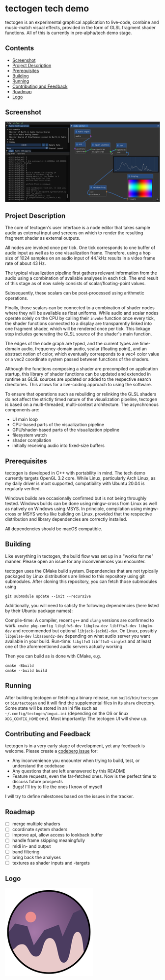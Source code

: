 # tectogen tech demo

tectogen is an experimental graphical application to live-code, combine and music-match visual effects, provided in the form of GLSL fragment shader functions. All of this is currently in pre-alpha/tech demo stage.

## Contents

 - [Screenshot](#screenshot)
 - [Project Description](#project-description)
 - [Prerequisites](#prerequisites)
 - [Building](#building)
 - [Running](#running)
 - [Contributing and Feedback](#contributing-and-feedback)
 - [Roadmap](#roadmap)
 - [Logo](#logo)

## Screenshot

![old screenshot of the minimalistic test pipeline](doc/screenshot.png)

## Project Description

The core of tectogen's user interface is a node editor that takes sample audio as external input and screens on which to render the resulting fragment shader as external outputs.

All nodes are invoked once per tick. One tick corresponds to one buffer of audio input as well as to one visualization frame. Therefore, using a hop size of 1024 samples on an audio input of 44.1kHz results in a video frame rate of about 43 Hz.

The typical visualization pipeline first gathers relevant information from the audio using a combination of available analyses in each tick. The end result of this stage as of now solely consists of scalar/floating-point values.

Subsequently, these scalars can be post-processed using arithmetic operations.

Finally, those scalars can be connected to a combination of shader nodes where they will be available as float uniforms. While audio and scalar nodes operate solely on the CPU by calling their `invoke` function once every tick, the shader functions connected to a display are transparently linked into one fragment shader, which will be rendered once per tick. This linkage step includes generating the GLSL source of the shader's main function.

The edges of the node graph are typed, and the current types are time-domain audio, frequency-domain audio, scalar (floating point), and an abstract notion of color, which eventually corresponds to a vec4 color value or a vec2 coordinate system passed between functions of the shaders.

Although the functions composing a shader are precompiled on application startup, this library of shader functions can be updated and extended in runtime as GLSL sources are updated or added to the respective search directories. This allows for a live-coding approach to using the software.

To ensure that operations such as rebuilding or relinking the GLSL shaders do not affect the strictly timed nature of the visualization pipeline, tectogen is based on a multi-threaded, multi-context architecture. The asynchronous components are:

- UI main loop
- CPU-based parts of the visualization pipeline
- GPU/shader-based parts of the visualization pipeline
- filesystem watch
- shader compilation
- initially receiving audio into fixed-size buffers

## Prerequisites

tectogen is developed in C++ with portability in mind. The tech demo currently targets OpenGL 3.2 core. While Linux, particularly Arch Linux, as my daily driver is most supported, compatibility with Ubuntu 20.04 is regularly verified.

Windows builds are occasionally confirmed but is not being throughly tested. Windows builds can be done using mingw-cross from Linux as well as natively on Windows using MSYS. In principle, compilation using mingw-cross or MSYS works like building on Linux, provided that the respective distribution and library dependencies are correctly installed.

All dependencies should be macOS compatible.

## Building

Like everything in tectogen, the build flow was set up in a "works for me" manner. Please open an issue for any inconveniences you encounter.

tectogen uses the CMake build system. Dependencies that are not typically packaged by Linux distributions are linked to this repository using git submodules. After cloning this repository, you can fetch those submodules using

```
git submodule update --init --recursive
```

Additionally, you will need to satisfy the following dependencies (here listed by their Ubuntu package names):

Compile-time: A compiler, recent `g++` and `clang` versions are confirmed to work. `cmake pkg-config libglfw3-dev libglew-dev libfftw3-dev libglm-dev` and recommended but optional `libjack-jackd2-dev`. On Linux, possibly `libpulse-dev` `libasound2-dev` depending on what audio server you want available in your build.
Run-time: `libglfw3` `libfftw3-single3` and at least one of the aforementioned audio servers actually working

Then you can build as is done with CMake, e.g.

```
cmake -Bbuild
cmake --build build
```

## Running

After building tectogen or fetching a binary release, run `build/bin/tectogen` or `bin/tectogen` and it will find the supplemental files in its `share` directory. Some state will be stored in an ini file such as `~/.config/tectogen/imgui.ini` (depending on the OS or linux `XDG_CONFIG_HOME` env). Most importantly: The tectogen UI will show up.

## Contributing and Feedback

tectogen is in a very early stage of development, yet any feedback is welcome. Please create a [codeberg issue](https://codeberg.org/tectogen/tectogen/issues) for:

- Any inconvenience you encounter when trying to build, test, or understand the codebase
- Any questions that are left unanswered by this README
- Feature requests, even the far-fetched ones. Now is the perfect time to discuss future prospects
- Bugs! I'll try to file the ones I know of myself

I will try to define milestones based on the issues in the tracker.

## Roadmap

 - [ ] merge multiple shaders
 - [ ] coordinate system shaders
 - [ ] improve api, allow access to lookback buffer
 - [ ] handle frame skipping meaningfully
 - [ ] midi in- and output
 - [ ] band filtering
 - [ ] bring back the analyses
 - [ ] textures as shader inputs and -targets

## Logo

![tectogen logo](doc/logo.svg)
